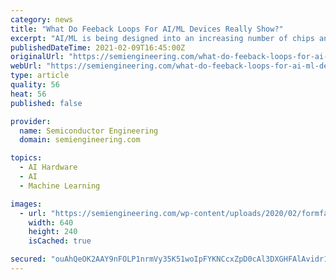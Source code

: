 ```yaml
---
category: news
title: "What Do Feeback Loops For AI/ML Devices Really Show?"
excerpt: "AI/ML is being designed into an increasing number of chips and systems these days, but predicting how they will behave once they’re in in the field is, at best, a good guess. Typically, verification,"
publishedDateTime: 2021-02-09T16:45:00Z
originalUrl: "https://semiengineering.com/what-do-feeback-loops-for-ai-ml-devices-really-show/"
webUrl: "https://semiengineering.com/what-do-feeback-loops-for-ai-ml-devices-really-show/"
type: article
quality: 56
heat: 56
published: false

provider:
  name: Semiconductor Engineering
  domain: semiengineering.com

topics:
  - AI Hardware
  - AI
  - Machine Learning

images:
  - url: "https://semiengineering.com/wp-content/uploads/2020/02/formfactor.jpg"
    width: 640
    height: 240
    isCached: true

secured: "ouAhQeOK2AAY9nFOLP1nrmVy35K51woIpFYKNCcxZpD0cAl3DXGHFAlAvidr1oUrBYQFo7qXUmSbXBaMDkBv8+05MkJwIaO+R6DUeA651gK48d6LUHfxt2apUZBj+de3EOZeBiI6P27geRtFk3OMFEOtnRk5aokzTn/8x961ma3w/jfF1RMiRQx5zs0SE48u3byWjwrUJ9aj3O7uYC/6UeV/11OuAXNbIU5mmE6h1aZM8Jyf2JZS74j60Ux+naYFJ2CGCy9QKwmYNox9fi1hBMLl0JOsPXTmf41vo9oV6CpT4gQGzfKSl/AcjYjuD99pN23eu0XuakvMdSceII6tqsyclqPdUmyz/wnHb+Jfld8=;3gURM5bvvzRMk3MqrSlG/w=="
---
```


